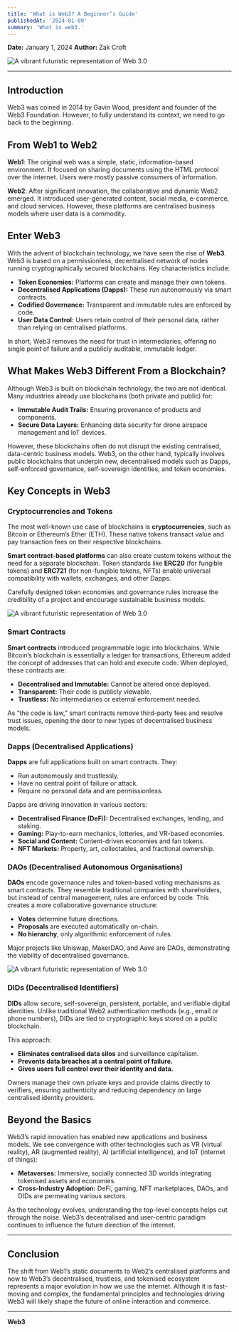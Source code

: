```yaml
---
title: 'What is Web3? A Beginner’s Guide'
publishedAt: '2024-01-09'
summary: 'What is web3.'
---
```


**Date:** January 1, 2024
**Author:** Zak Croft

![A vibrant futuristic representation of Web 3.0](/images/web3/web3-futuristic.jpg)


---

## Introduction

Web3 was coined in 2014 by Gavin Wood, president and founder of the Web3 Foundation. However, to fully understand its context, we need to go back to the beginning.

## From Web1 to Web2

**Web1**: The original web was a simple, static, information-based environment. It focused on sharing documents using the HTML protocol over the internet. Users were mostly passive consumers of information.

**Web2**: After significant innovation, the collaborative and dynamic Web2 emerged. It introduced user-generated content, social media, e-commerce, and cloud services. However, these platforms are centralised business models where user data is a commodity.

## Enter Web3

With the advent of blockchain technology, we have seen the rise of **Web3**. Web3 is based on a permissionless, decentralised network of nodes running cryptographically secured blockchains. Key characteristics include:

- **Token Economies:** Platforms can create and manage their own tokens.
- **Decentralised Applications (Dapps):** These run autonomously via smart contracts.
- **Codified Governance:** Transparent and immutable rules are enforced by code.
- **User Data Control:** Users retain control of their personal data, rather than relying on centralised platforms.

In short, Web3 removes the need for trust in intermediaries, offering no single point of failure and a publicly auditable, immutable ledger.

## What Makes Web3 Different From a Blockchain?

Although Web3 is built on blockchain technology, the two are not identical. Many industries already use blockchains (both private and public) for:

- **Immutable Audit Trails:** Ensuring provenance of products and components.
- **Secure Data Layers:** Enhancing data security for drone airspace management and IoT devices.

However, these blockchains often do not disrupt the existing centralised, data-centric business models. Web3, on the other hand, typically involves public blockchains that underpin new, decentralised models such as Dapps, self-enforced governance, self-sovereign identities, and token economies.

## Key Concepts in Web3

### Cryptocurrencies and Tokens

The most well-known use case of blockchains is **cryptocurrencies**, such as Bitcoin or Ethereum’s Ether (ETH). These native tokens transact value and pay transaction fees on their respective blockchains.

**Smart contract-based platforms** can also create custom tokens without the need for a separate blockchain. Token standards like **ERC20** (for fungible tokens) and **ERC721** (for non-fungible tokens, NFTs) enable universal compatibility with wallets, exchanges, and other Dapps.

Carefully designed token economies and governance rules increase the credibility of a project and encourage sustainable business models.

![A vibrant futuristic representation of Web 3.0](/images/web3/smart-contracts.jpg)

### Smart Contracts

**Smart contracts** introduced programmable logic into blockchains. While Bitcoin’s blockchain is essentially a ledger for transactions, Ethereum added the concept of addresses that can hold and execute code. When deployed, these contracts are:

- **Decentralised and Immutable:** Cannot be altered once deployed.
- **Transparent:** Their code is publicly viewable.
- **Trustless:** No intermediaries or external enforcement needed.

As “the code is law,” smart contracts remove third-party fees and resolve trust issues, opening the door to new types of decentralised business models.

### Dapps (Decentralised Applications)

**Dapps** are full applications built on smart contracts. They:

- Run autonomously and trustlessly.
- Have no central point of failure or attack.
- Require no personal data and are permissionless.

Dapps are driving innovation in various sectors:

- **Decentralised Finance (DeFi):** Decentralised exchanges, lending, and staking.
- **Gaming:** Play-to-earn mechanics, lotteries, and VR-based economies.
- **Social and Content:** Content-driven economies and fan tokens.
- **NFT Markets:** Property, art, collectables, and fractional ownership.

### DAOs (Decentralised Autonomous Organisations)

**DAOs** encode governance rules and token-based voting mechanisms as smart contracts. They resemble traditional companies with shareholders, but instead of central management, rules are enforced by code. This creates a more collaborative governance structure:

- **Votes** determine future directions.
- **Proposals** are executed automatically on-chain.
- **No hierarchy**, only algorithmic enforcement of rules.

Major projects like Uniswap, MakerDAO, and Aave are DAOs, demonstrating the viability of decentralised governance.

![A vibrant futuristic representation of Web 3.0](/images/web3/daos.jpg)

### DIDs (Decentralised Identifiers)

**DIDs** allow secure, self-sovereign, persistent, portable, and verifiable digital identities. Unlike traditional Web2 authentication methods (e.g., email or phone numbers), DIDs are tied to cryptographic keys stored on a public blockchain.

This approach:

- **Eliminates centralised data silos** and surveillance capitalism.
- **Prevents data breaches at a central point of failure.**
- **Gives users full control over their identity and data.**

Owners manage their own private keys and provide claims directly to verifiers, ensuring authenticity and reducing dependency on large centralised identity providers.

## Beyond the Basics

Web3’s rapid innovation has enabled new applications and business models. We see convergence with other technologies such as VR (virtual reality), AR (augmented reality), AI (artificial intelligence), and IoT (internet of things):

- **Metaverses:** Immersive, socially connected 3D worlds integrating tokenised assets and economies.
- **Cross-Industry Adoption:** DeFi, gaming, NFT marketplaces, DAOs, and DIDs are permeating various sectors.

As the technology evolves, understanding the top-level concepts helps cut through the noise. Web3’s decentralised and user-centric paradigm continues to influence the future direction of the internet.

---

## Conclusion

The shift from Web1’s static documents to Web2’s centralised platforms and now to Web3’s decentralised, trustless, and tokenised ecosystem represents a major evolution in how we use the internet. Although it is fast-moving and complex, the fundamental principles and technologies driving Web3 will likely shape the future of online interaction and commerce.

---

**Web3**

